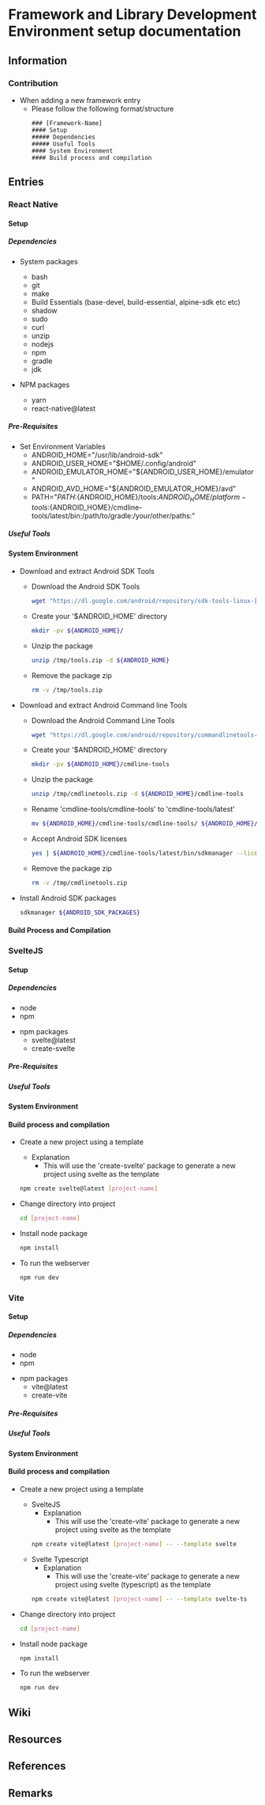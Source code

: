 # Framework and Library Development Environment setup documentation

## Information
### Contribution
- When adding a new framework entry
    - Please follow the following format/structure
        ```
        ### [Framework-Name]
        #### Setup
        ##### Dependencies
        ##### Useful Tools
        #### System Environment
        #### Build process and compilation
        ```

## Entries
### React Native
#### Setup
##### Dependencies
- System packages
    + bash 
    + git 
    + make 
    + Build Essentials (base-devel, build-essential, alpine-sdk etc etc)
    + shadow 
    + sudo 
    + curl 
    + unzip 
    + nodejs 
    + npm 
    + gradle
    + jdk

- NPM packages
    + yarn 
    + react-native@latest

##### Pre-Requisites
- Set Environment Variables
    + ANDROID_HOME="/usr/lib/android-sdk"
    + ANDROID_USER_HOME="$HOME/.config/android"
    + ANDROID_EMULATOR_HOME="${ANDROID_USER_HOME}/emulator"
    + ANDROID_AVD_HOME="${ANDROID_EMULATOR_HOME}/avd"
    + PATH="${PATH}:${ANDROID_HOME}/tools:${ANDROID_HOME}/platform-tools:${ANDROID_HOME}/cmdline-tools/latest/bin:/path/to/gradle:/your/other/paths:"

##### Useful Tools

#### System Environment
- Download and extract Android SDK Tools
    - Download the Android SDK Tools
        ```bash
        wget "https://dl.google.com/android/repository/sdk-tools-linux-[version].zip" -O /tmp/tools.zip
        ```
    - Create your '$ANDROID_HOME' directory
        ```bash
        mkdir -pv ${ANDROID_HOME}/
        ```
    - Unzip the package 
        ```bash 
        unzip /tmp/tools.zip -d ${ANDROID_HOME}
        ```
    - Remove the package zip
        ```bash
        rm -v /tmp/tools.zip
        ```

- Download and extract Android Command line Tools
    - Download the Android Command Line Tools
        ```bash
        wget "https://dl.google.com/android/repository/commandlinetools-linux-[version]_latest.zip" -O /tmp/cmdlinetools.zip
        ```
    - Create your '$ANDROID_HOME' directory
        ```bash
        mkdir -pv ${ANDROID_HOME}/cmdline-tools
        ```
    - Unzip the package 
        ```bash 
        unzip /tmp/cmdlinetools.zip -d ${ANDROID_HOME}/cmdline-tools
        ```
    - Rename 'cmdline-tools/cmdline-tools' to 'cmdline-tools/latest'
        ```bash
        mv ${ANDROID_HOME}/cmdline-tools/cmdline-tools/ ${ANDROID_HOME}/cmdline-tools/latest/
        ```
    - Accept Android SDK licenses
        ```bash 
        yes | ${ANDROID_HOME}/cmdline-tools/latest/bin/sdkmanager --licenses
        ```
    - Remove the package zip
        ```bash
        rm -v /tmp/cmdlinetools.zip
        ```

- Install Android SDK packages
    ```bash
    sdkmanager ${ANDROID_SDK_PACKAGES}
    ```

#### Build Process and Compilation

### SvelteJS
#### Setup
##### Dependencies
+ node
+ npm
- npm packages
    + svelte@latest
    + create-svelte
##### Pre-Requisites
##### Useful Tools
#### System Environment
#### Build process and compilation
- Create a new project using a template
    - Explanation
        + This will use the 'create-svelte' package to generate a new project using svelte as the template
    ```bash
    npm create svelte@latest [project-name]
    ```

- Change directory into project
    ```bash
    cd [project-name]
    ```

- Install node package
    ```bash
    npm install
    ```

- To run the webserver
    ```bash
    npm run dev
    ```

### Vite
#### Setup
##### Dependencies
+ node
+ npm
- npm packages
    + vite@latest
    + create-vite
##### Pre-Requisites
##### Useful Tools
#### System Environment
#### Build process and compilation
- Create a new project using a template
    - SvelteJS
        - Explanation
            + This will use the 'create-vite' package to generate a new project using svelte as the template
        ```bash
        npm create vite@latest [project-name] -- --template svelte
        ```
    - Svelte Typescript
        - Explanation
            + This will use the 'create-vite' package to generate a new project using svelte (typescript) as the template
        ```bash
        npm create vite@latest [project-name] -- --template svelte-ts
        ```

- Change directory into project
    ```bash
    cd [project-name]
    ```

- Install node package
    ```bash
    npm install
    ```

- To run the webserver
    ```bash
    npm run dev
    ```

## Wiki

## Resources

## References

## Remarks

